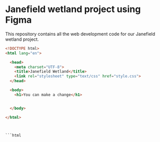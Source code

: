 # Janefield wetland project using Figma

This repository contains all the web development code for our Janefield wetland project.

```html
<!DOCTYPE html>
<html lang="en">

  <head>
    <meta charset="UTF-8">
    <title>Janefield Wetland</title>
    <link rel="stylesheet" type="text/css" href="style.css">
  </head>

  <body>
    <h1>You can make a change</h1>


  </body>

</html>



```html
